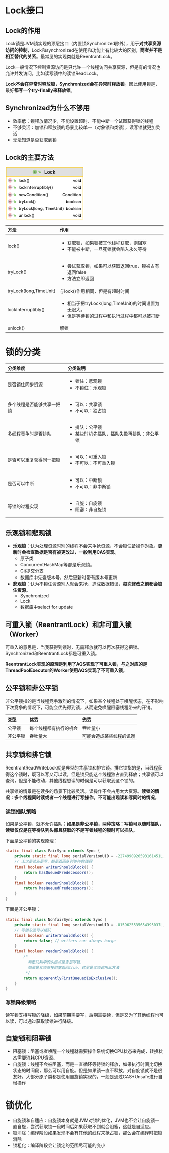 # Lock接口

## Lock的作用

Lock锁是JVM锁实现的顶层接口（内置锁Synchronized除外），用于**对共享资源访问的控制**，Lock和synchronized在使用和功能上有比较大的区别，**两者并不是相互替代的关系**。最常见的实现类就是ReentrantLock。

Lock一般情况下控制资源访问是只允许一个线程访问共享资源，但是有的情况也允许并发访问，比如读写锁中的读锁ReadLock。

**Lock不会在异常时释放锁，Synchronized会在异常时释放锁**。因此使用锁是，最好**都写一个try-finally来释放锁**。

## Synchronized为什么不够用

* 效率低：锁释放情况少，不能设置超时、不能中断一个试图获得锁的线程
* 不够灵活：加锁和释放锁的场景比较单一（对象锁和类锁），读写锁就更加灵活
* 无法知道是否获取到锁
## Lock的主要方法

![lockInterface](/images/java/concurrence/lockInterface.png)

|**方法**|**作用**|
|:----|:----|
|lock()|<ul><li>获取锁，如果锁被其他线程获取，则阻塞</li><li>不能被中断，一旦死锁就会陷入永久等待</li></ul>|
|tryLock()|<ul><li>尝试获取锁，如果可以获取返回true，锁被占有返回false</li><li>方法立即返回</li></ul>|
|tryLock(long,TimeUnit)|与lock()作用相同，但是有超时时间|
|lockInterruptibly()|<ul><li>相当于把tryLock(long,TimeUnit)的时间设置为无限大。</li><li>但是等待锁的过程中和执行过程中都可以被打断</li></ul>|
|unlock()|解锁|


# 锁的分类

|**分类维度**|**分类说明**|
|:----|:----|
|是否锁住同步资源|<ul><li>锁住：悲观锁</li><li>不锁住：乐观锁</li></ul>|
|多个线程是否能够共享一把锁|<ul><li>可以：共享锁</li><li>不可以：独占锁</li></ul>|
|多线程竞争时是否排队|<ul><li>排队：公平锁</li><li>某些时机先插队，插队失败再排队：非公平锁</li></ul>|
|是否可以重复获得同一把锁|<ul><li>可以：可重入锁</li><li>不可以：不可重入锁</li></ul>|
|是否可以中断|<ul><li>可以：中断锁</li><li>不可以：非中断锁</li></ul>|
|等锁的过程实现|<ul><li>自旋：自旋锁</li><li>阻塞：非自旋锁</li></ul>|

## 乐观锁和悲观锁

* **乐观锁**：认为处理资源时别的线程不会来争抢资源，不会锁住备操作对象。**更新时会检查数据是否有被更改过，一般利用CAS实现**。
    * 原子类
    * ConcurrentHashMap等都是乐观锁。
    * Git提交分支
    * 数据库中先查版本号，然后更新时带有版本号更新
* **悲观锁**：认为不锁住资源别人就会来抢，造成数据错误，**每次修改之前都会锁住资源**。
    * Synchronized
    * Lock
    * 数据库中select for update
## 可重入锁（ReentrantLock）和非可重入锁（Worker）

可重入的意思是，当我获得到锁时，无需释放就可以再次获得这把锁。Synchronized和ReentrantLock都是可重入锁。

**ReentrantLock实现的原理是利用了AQS实现了可重入锁，与之对应的是ThreadPoolExecutor的Worker使用AQS实现了不可重入锁**。

## 公平锁和非公平锁

非公平锁指的是当线程竞争激烈的情况下，如果某个线程处于唤醒状态，在不影响下次竞争的情况下，可能会优先得到锁，从而避免唤醒阻塞线程带来的开销。

|**类型**|**优势**|**劣势**|
|:----|:----|:----|
|公平锁|每个线程都有执行的机会|吞吐量小|
|非公平锁|吞吐量大|可能会造成某些线程的饥饿 |

## 共享锁和排它锁

ReentrantReadWriteLock就是典型的共享锁和排它锁。排它锁指的是，当线程获得这个锁时，既可以写又可以读，但是锁只能这个线程独占直到释放；共享锁可以查询，但是不能改动，其他线程想读的时候是可以获取到这个锁的。

共享锁的情景是在读多的场景下比较灵活。读操作不会占用太大资源。**读锁的情况：多个线程同时读或者一个线程进行写操作。不可能出现读和写同时的情况**。

### 读锁插队策略

如果是公平锁，就不允许插队；**如果是非公平锁，两种策略：写锁可以随时插队，读锁仅仅是在等待队列头部且获取的不是写锁线程的锁时可以插队**。

下面是公平锁的实现原理：

```java
static final class FairSync extends Sync {
    private static final long serialVersionUID = -2274990926593161451L;
    // 无论是读还是写，都是返回队列等待的线程
    final boolean writerShouldBlock() {
        return hasQueuedPredecessors();
    }
    final boolean readerShouldBlock() {
        return hasQueuedPredecessors();
    }
}
```

下面是非公平锁：

```java
static final class NonfairSync extends Sync {
    private static final long serialVersionUID = -8159625535654395037L;
    // 写锁永远可以插队
    final boolean writerShouldBlock() {
        return false; // writers can always barge
    }
    final boolean readerShouldBlock() {
        /* 
          判断队列中的头结点是否是写锁，
          如果是写锁直接阻塞返回true，这里是读锁调用此方法
         */
        return apparentlyFirstQueuedIsExclusive();
    }
}
```
### 写锁降级策略

读写锁支持写锁的降级，如果前期需要写，后期需要读，但是又为了其他线程也可以读，可以通过获取读锁进行降级。

## 自旋锁和阻塞锁

* 阻塞锁：阻塞或者唤醒一个线程就需要操作系统切换CPU状态来完成，转换状态需要消耗CPU资源。
* 自旋锁：线程不会被阻塞，而是一直循环等待锁的释放，如果执行时间比切换状态的时间段，那么可以用自旋。但是如果锁一直不释放，对自旋锁就不是很友好。大部分原子类都是使用自旋锁实现的，一般是通过CAS+Unsafe进行自增操作
# 锁优化

* 自旋锁和自适应：自旋锁本身就是JVM对锁的优化，JVM也不会让自旋锁一直自旋，尝试获取锁一段时间后如果获取不到就会阻塞，这就是自适应。
* 锁消除：编译阶段如果发现不会有其他的线程来抢占锁，那么会在编译时把锁消除
* 锁粗化：编译阶段会让锁定的范围尽可能的变小

